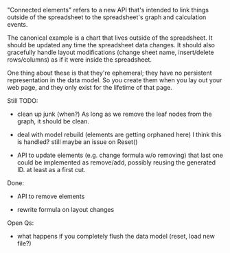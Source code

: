

"Connected elements" refers to a new API that's intended to link things 
outside of the spreadsheet to the spreadsheet's graph and calculation events.

The canonical example is a chart that lives outside of the spreadsheet.
It should be updated any time the spreadsheet data changes. It should 
also gracefully handle layout modifications (change sheet name, insert/delete
rows/columns) as if it were inside the spreadsheet.

One thing about these is that they're ephemeral; they have no persistent 
representation in the data model. So you create them when you lay out your 
web page, and they only exist for the lifetime of that page.

Still TODO:

 - clean up junk (when?)
    As long as we remove the leaf nodes from the graph, it should be
    clean. 

 - deal with model rebuild (elements are getting orphaned here)
    I think this is handled? still maybe an issue on Reset()

 - API to update elements (e.g. change formula w/o removing)
    that last one could be implemented as remove/add, possibly 
    reusing the generated ID. at least as a first cut.

Done:

 - API to remove elements

 - rewrite formula on layout changes

Open Qs:

 - what happens if you completely flush the data model (reset, load new file?)

